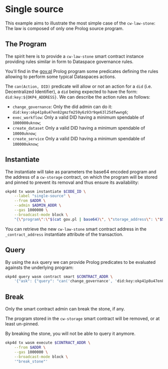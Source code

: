# Single source

This example aims to illustrate the most simple case of the `cw-law-stone`: The law is composed of only one Prolog source program.

## The Program

The spirit here is to provide a `cw-law-stone` smart contract instance providing rules similar in form to Dataspace governance rules.

You'll find in the [gov.pl](gov.pl) Prolog program some predicates defining the rules allowing to perform some typical Dataspaces actions.

The `can(Action, DID)` predicate will allow or not an action for a `did` (i.e. Decentralized Identifier), a `did` being expected to have the form: `did:key:${OKP4_ADDRESS}`. We can describe the action rules as follows:

- `change_governance`: Only the did admin can do it: `did:key:okp41p8u47en82gmzfm259y6z93r9qe63l25dfwwng6`;
- `exec_workflow`: Only a valid DID having a minimum spendable of `1000000uknow`;
- `create_dataset` Only a valid DID having a minimum spendable of `10000uknow`;
- `create_service` Only a valid DID having a minimum spendable of `100000uknow`;

## Instantiate

The instantiate will take as parameters the base64 encoded program and the address of a `cw-storage` contract, on which the program will be stored and pinned to prevent its removal and thus ensure its availability:

```bash
okp4d tx wasm instantiate $CODE_ID \
    --label "single-source" \
    --from $ADDR \
    --admin $ADMIN_ADDR \
    --gas 1000000 \
    --broadcast-mode block \
    "{\"program\":\"$(cat gov.pl | base64)\", \"storage_address\": \"$STORAGE_ADDR\"}"
```

You can retrieve the new `cw-law-stone` smart contract address in the `_contract_address` instantiate attribute of the transaction.

## Query

By using the `Ask` query we can provide Prolog predicates to be evaluated againsts the underlying program:

```bash
okp4d query wasm contract smart $CONTRACT_ADDR \
    '{"ask": {"query": "can('change_governance', 'did:key:okp41p8u47en82gmzfm259y6z93r9qe63l25dfwwng6')."}}'
```

## Break

Only the smart contract admin can break the stone, if any.

The program stored in the `cw-storage` smart contract will be removed, or at least un-pinned.

By breaking the stone, you will not be able to query it anymore.

```bash
okp4d tx wasm execute $CONTRACT_ADDR \
    --from $ADDR \
    --gas 1000000 \
    --broadcast-mode block \
    '"break_stone"'
```
